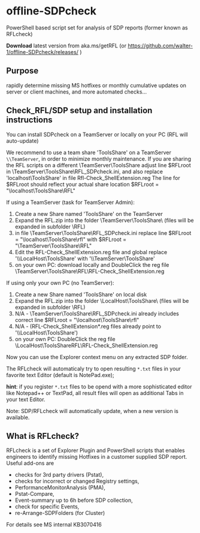 # offline-SDPcheck
PowerShell based script set for analysis of SDP reports (former known as RFLcheck)

**Download** latest version from aka.ms/getRFL (or  https://github.com/walter-1/offline-SDPcheck/releases/ )

## Purpose
rapidly determine missing MS hotfixes or monthly cumulative updates on server or client machines, and more automated checks...

## Check_RFL/SDP setup and installation instructions
You can install SDPcheck on a TeamServer or locally on your PC (RFL will auto-update)

We recommend to use a team share 'ToolsShare' on a TeamServer `\\TeamServer`, in order to minimize monthly maintenance.
If you are sharing the RFL scripts on a different \\TeamServer\ToolsShare adjust line $RFLroot in \\TeamServer\ToolsShare\RFL\_SDPcheck.ini, and also replace 'localhost\\ToolsShare'  in file Rfl-Check_ShellExtension.reg
The line for $RFLroot should reflect your actual share location
	$RFLroot = "\\localhost\ToolsShare\RFL\"

If  using a TeamServer (task for TeamServer Admin):
1. Create a new Share named 'ToolsShare' on the TeamServer
2. Expand the RFL.zip into the folder \\TeamServer\ToolsShare\ (files will be expanded in subfolder \RFL)
3. in file \\TeamServer\ToolsShare\RFL\_SDPcheck.ini replace line $RFLroot = "\\localhost\ToolsShare\rfl" with $RFLroot = "\\TeamServer\ToolsShare\RFL"
4. Edit the RFL-Check_ShellExtension.reg file and global replace '\\\\LocalHost\\ToolsShare' with '\\\\TeamServer\\ToolsShare'
5. on your own PC: download locally and DoubleClick the reg file \\TeamServer\ToolsShare\RFL\RFL-Check_ShellExtension.reg


If  using only your own PC (no TeamServer):
1. Create a new Share named 'ToolsShare' on local disk
2. Expand the RFL.zip into the folder \\LocalHost\ToolsShare\ (files will be expanded in subfolder \RFL)
3. N/A - \\TeamServer\ToolsShare\RFL\_SDPcheck.ini already includes correct line $RFLroot = "\\localhost\ToolsShare\rfl"
4. N/A - (RFL-Check_ShellExtension*.reg files already point to '\\\\LocalHost\\ToolsShare')
3. on your own PC: DoubleClick the reg file \\LocalHost\ToolsShareRFL\RFL-Check_ShellExtension.reg

Now you can use the Explorer context menu on any extracted SDP folder.

The RFLcheck will automaticaly try to open resulting `*.txt` files in your favorite text Editor (default is NotePad.exe);

**hint**: if you register `*.txt` files to be opend with a more sophisticated editor like Notepad++ or TextPad, all result files will open as additional Tabs in your text Editor.

Note: SDP/RFLcheck will automatically update, when a new version is available.

## What is RFLcheck? 
RFLcheck is a set of Explorer Plugin and PowerShell scripts that enables engineers to identify missing Hotfixes in a customer supplied SDP report. 
Useful add-ons are 
- checks for 3rd party drivers (Pstat), 
- checks for incorrect or changed Registry settings, 
- PerformanceMonitorAnalysis (PMA), 
- Pstat-Compare, 
- Event-summary up to 6h before SDP collection, 
- check for specific Events, 
- re-Arrange-SDPFolders (for Cluster)

For details see MS internal KB3070416
